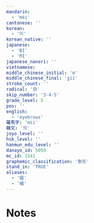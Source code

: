 ```yaml
---
mandarin:
  - 'méi'
cantonese: ''
korean:
  - '미'
korean_native: ''
japanese:
  - 'BI'
  - 'MI'
japanese_nanori: ''
vietnamese:
middle_chinese_initial: 'm'
middle_chinese_final: 'ɣiɪ'
stroke_count: ''
radical: '目'
skip_number: '3-4-5'
grade_level: 5
pos: ''
english:
  - 'eyebrows'
羅馬字: 'mii'
韓文: '믜'
joyo_level: ''
hsk_level: ''
hanmun_edu_level: ''
danayo_id: 5059
mc_id: 1541
graphemic_classification: '象形'
stand_in: 'TRUE'
aliases:
  - '媚'
  - '嵋'
---
```


# Notes
